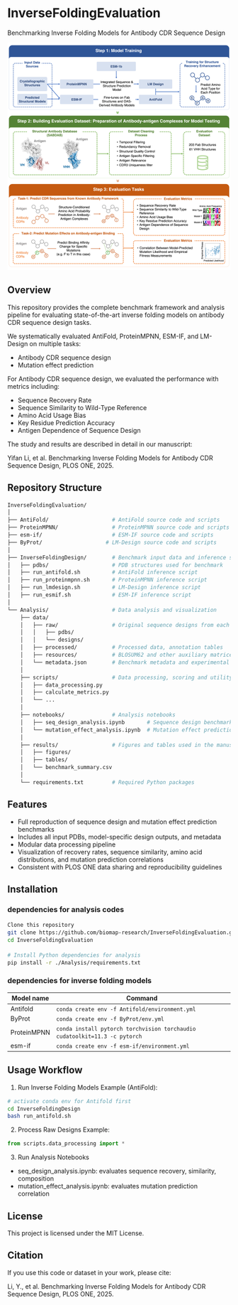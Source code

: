 # InverseFoldingEvaluation
Benchmarking Inverse Folding Models for Antibody CDR Sequence Design

![Benchmark Pipeline](abs.png)


## Overview
This repository provides the complete benchmark framework and analysis pipeline for evaluating state-of-the-art inverse folding models on antibody CDR sequence design tasks.

We systematically evaluated AntiFold, ProteinMPNN, ESM-IF, and LM-Design on multiple tasks:
 - Antibody CDR sequence design
 - Mutation effect prediction

For Antibody CDR sequence design, we evaluated the performance with metrics including:
 - Sequence Recovery Rate
 - Sequence Similarity to Wild-Type Reference
 - Amino Acid Usage Bias
 - Key Residue Prediction Accuracy
 - Antigen Dependence of Sequence Design

The study and results are described in detail in our manuscript:

Yifan Li, et al. Benchmarking Inverse Folding Models for Antibody CDR Sequence Design, PLOS ONE, 2025.

## Repository Structure

```bash
InverseFoldingEvaluation/
│
├── AntiFold/                    # AntiFold source code and scripts
├── ProteinMPNN/                 # ProteinMPNN source code and scripts
├── esm-if/                      # ESM-IF source code and scripts
├── ByProt/                    # LM-Design source code and scripts
│
├── InverseFoldingDesign/        # Benchmark input data and inference scripts
│   ├── pdbs/                    # PDB structures used for benchmark
│   ├── run_antifold.sh          # AntiFold inference script
│   ├── run_proteinmpnn.sh       # ProteinMPNN inference script
│   ├── run_lmdesign.sh          # LM-Design inference script
│   ├── run_esmif.sh             # ESM-IF inference script
│
└── Analysis/                    # Data analysis and visualization
    ├── data/
    │   ├── raw/                 # Original sequence designs from each model
    │   │   ├── pdbs/
    │   │   └── designs/
    │   ├── processed/           # Processed data, annotation tables
    │   ├── resources/           # BLOSUM62 and other auxiliary matrices
    │   └── metadata.json        # Benchmark metadata and experimental settings
    │
    ├── scripts/                 # Data processing, scoring and utility scripts
    │   ├── data_processing.py
    │   ├── calculate_metrics.py
    │   └── ...
    │
    ├── notebooks/               # Analysis notebooks
    │   ├── seq_design_analysis.ipynb       # Sequence design benchmark analysis
    │   └── mutation_effect_analysis.ipynb  # Mutation effect prediction correlation
    │
    ├── results/                 # Figures and tables used in the manuscript
    │   ├── figures/
    │   ├── tables/
    │   └── benchmark_summary.csv
    │
    └── requirements.txt         # Required Python packages
```

## Features
 - Full reproduction of sequence design and mutation effect prediction benchmarks
 - Includes all input PDBs, model-specific design outputs, and metadata
 - Modular data processing pipeline
 - Visualization of recovery rates, sequence similarity, amino acid distributions, and mutation prediction correlations
 - Consistent with PLOS ONE data sharing and reproducibility guidelines


## Installation

### dependencies for analysis codes
```bash
Clone this repository
git clone https://github.com/biomap-research/InverseFoldingEvaluation.git
cd InverseFoldingEvaluation

# Install Python dependencies for analysis
pip install -r ./Analysis/requirements.txt
```

### dependencies for inverse folding models

|Model name| Command |
| --- |  --- |
|Antifold|`conda create env -f Antifold/environment.yml`|
|ByProt|`conda create env -f ByProt/env.yml`|
|ProteinMPNN|`conda install pytorch torchvision torchaudio cudatoolkit=11.3 -c pytorch`|
|esm-if | `conda create env -f esm-if/environment.yml`|


## Usage Workflow
1. Run Inverse Folding Models
Example (AntiFold):

```bash
# activate conda env for Antifold first
cd InverseFoldingDesign
bash run_antifold.sh
```

2. Process Raw Designs
Example:
```python
from scripts.data_processing import *
```

3. Run Analysis Notebooks
 - seq_design_analysis.ipynb: evaluates sequence recovery, similarity, composition
 - mutation_effect_analysis.ipynb: evaluates mutation prediction correlation



## License
This project is licensed under the MIT License.

## Citation
If you use this code or dataset in your work, please cite:

Li, Y., et al. Benchmarking Inverse Folding Models for Antibody CDR Sequence Design, PLOS ONE, 2025.
